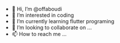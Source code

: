 - 👋 Hi, I’m @offaboudi
- 👀 I’m interested in coding
- 🌱 I’m currently learning flutter programing
- 💞️ I’m looking to collaborate on ...
- 📫 How to reach me ...

<!---
offaboudi/offaboudi is a ✨ special ✨ repository because its `README.md` (this file) appears on your GitHub profile.
You can click the Preview link to take a look at your changes.
--->
